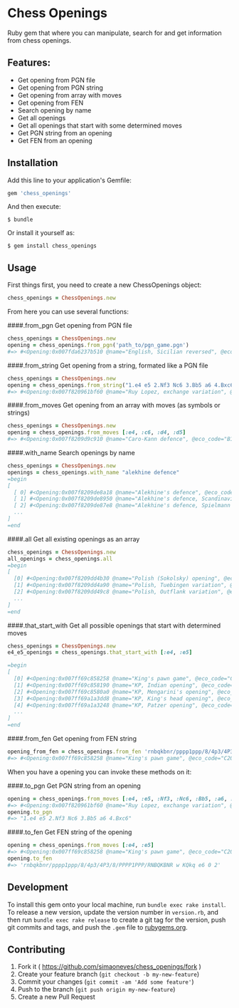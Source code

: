 Chess Openings
==========================
Ruby gem that where you can manipulate, search for and get information from chess openings.

## Features:
- Get opening from PGN file
- Get opening from PGN string
- Get opening from array with moves
- Get opening from FEN
- Search opening by name
- Get all openings
- Get all openings that start with some determined moves
- Get PGN string from an opening
- Get FEN from an opening

## Installation

Add this line to your application's Gemfile:

```ruby
gem 'chess_openings'
```

And then execute:

    $ bundle

Or install it yourself as:

    $ gem install chess_openings

## Usage

First things first, you need to create a new ChessOpenings object:

```ruby
chess_openings = ChessOpenings.new
```

From here you can use several functions:

####.from_pgn
Get opening from PGN file

```ruby
chess_openings = ChessOpenings.new
opening = chess_openings.from_pgn('path_to/pgn_game.pgn')
#=> #<Opening:0x007fda6237b510 @name="English, Sicilian reversed", @eco_code="A25", @moves=[:c4, :e5, :Nc3, :Nc6]>
```


####.from_string
Get opening from a string, formated like a PGN file

```ruby
chess_openings = ChessOpenings.new
opening = chess_openings.from_string("1.e4 e5 2.Nf3 Nc6 3.Bb5 a6 4.Bxc6")
#=> #<Opening:0x007f820961bf60 @name="Ruy Lopez, exchange variation", @eco_code="C68", @moves=[:e4, :e5, :Nf3, :Nc6, :Bb5, :a6, :Bxc6]>
```


####.from_moves
Get opening from an array with moves (as symbols or strings)

```ruby
chess_openings = ChessOpenings.new
opening = chess_openings.from_moves [:e4, :c6, :d4, :d5]
#=> #<Opening:0x007f8209d9c910 @name="Caro-Kann defence", @eco_code="B12", @moves=[:e4, :c6, :d4, :d5]>
```

####.with_name
Search openings by name

```ruby
chess_openings = ChessOpenings.new
openings = chess_openings.with_name "alekhine defence"
=begin
[
  [ 0] #<Opening:0x007f8209de8a18 @name="Alekhine's defence", @eco_code="B02", @moves=[:e4, :Nf6]>,
  [ 1] #<Opening:0x007f8209de8950 @name="Alekhine's defence, Scandinavian variation", @eco_code="B02", @moves=[:e4, :Nf6, :Nc3, :d5]>,
  [ 2] #<Opening:0x007f8209de87e8 @name="Alekhine's defence, Spielmann variation", @eco_code="B02", @moves=[:e4, :Nf6, :Nc3, :d5, :e5, :Nfd7, :e6]>,
  ...
]
=end
```

####.all
Get all existing openings as an array

```ruby
chess_openings = ChessOpenings.new
all_openings = chess_openings.all
=begin
[
  [0] #<Opening:0x007f8209dd4b30 @name="Polish (Sokolsky) opening", @eco_code="A00", @moves=[:b4]>,
  [1] #<Opening:0x007f8209dd4a90 @name="Polish, Tuebingen variation", @eco_code="A00", @moves=[:b4, :Nh6]>,
  [2] #<Opening:0x007f8209dd49c8 @name="Polish, Outflank variation", @eco_code="A00", @moves=[:b4, :c6]>,
  ...
]
=end
```

####.that_start_with
Get all possible openings that start with determined moves

```ruby
chess_openings = ChessOpenings.new
e4_e5_openings = chess_openings.that_start_with [:e4, :e5]

=begin
[
  [0] #<Opening:0x007ff69c858258 @name="King's pawn game", @eco_code="C20", @moves=[:e4, :e5]>,
  [1] #<Opening:0x007ff69c858190 @name="KP, Indian opening", @eco_code="C20", @moves=[:e4, :e5, :d3]>,
  [2] #<Opening:0x007ff69c8580a0 @name="KP, Mengarini's opening", @eco_code="C20", @moves=[:e4, :e5, :a3]>,
  [3] #<Opening:0x007ff69a1a3dd8 @name="KP, King's head opening", @eco_code="C20", @moves=[:e4, :e5, :f3]>,
  [4] #<Opening:0x007ff69a1a3248 @name="KP, Patzer opening", @eco_code="C20", @moves=[:e4, :e5, :Qh5]>
  ...
]
=end
```

####.from_fen
Get opening from FEN string

```ruby
opening_from_fen = chess_openings.from_fen 'rnbqkbnr/pppp1ppp/8/4p3/4P3/8/PPPP1PPP/RNBQKBNR w KQkq e6 0 2'
#=> #<Opening:0x007ff69c858258 @name="King's pawn game", @eco_code="C20", @moves=[:e4, :e5]>
```





When you have a opening you can invoke these methods on it:

####.to_pgn
Get PGN string from an opening

```ruby
opening = chess_openings.from_moves [:e4, :e5, :Nf3, :Nc6, :Bb5, :a6, :Bxc6]
#=> #<Opening:0x007f820961bf60 @name="Ruy Lopez, exchange variation", @eco_code="C68", @moves=[:e4, :e5, :Nf3, :Nc6, :Bb5, :a6, :Bxc6]>
opening.to_pgn
#=> "1.e4 e5 2.Nf3 Nc6 3.Bb5 a6 4.Bxc6"
```

####.to_fen
Get FEN string of the opening

```ruby
opening = chess_openings.from_moves [:e4, :e5]
#=> #<Opening:0x007ff69c858258 @name="King's pawn game", @eco_code="C20", @moves=[:e4, :e5]>
opening.to_fen
#=> 'rnbqkbnr/pppp1ppp/8/4p3/4P3/8/PPPP1PPP/RNBQKBNR w KQkq e6 0 2'
```

## Development

To install this gem onto your local machine, run `bundle exec rake install`. To release a new version, update the version number in `version.rb`, and then run `bundle exec rake release` to create a git tag for the version, push git commits and tags, and push the `.gem` file to [rubygems.org](https://rubygems.org).

## Contributing

1. Fork it ( https://github.com/simaoneves/chess_openings/fork )
2. Create your feature branch (`git checkout -b my-new-feature`)
3. Commit your changes (`git commit -am 'Add some feature'`)
4. Push to the branch (`git push origin my-new-feature`)
5. Create a new Pull Request
